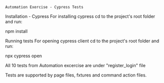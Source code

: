     Automation Exercise - Cypress Tests

Installation - Cypress
For installing cypress cd to the project's root folder and run:

npm install


Running tests
For opening cypress client cd to the project's root folder and run:

npx cypress open


All 10 tests from Automation excercise are under "register_login" file

Tests are supported by page files, fxtures and command action files.

